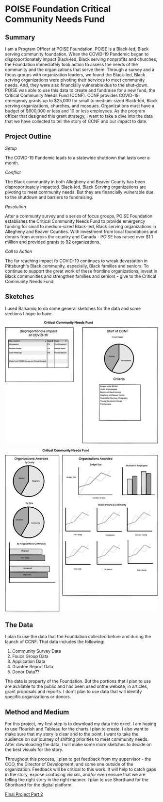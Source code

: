 # **POISE Foundation Critical Community Needs Fund**

## **Summary**

I am a Program Officer at POISE Foundation. POISE is a Black-led, Black serving community foundation.
When the COVID-19 Pandemic began to disproportionately impact Black-led, Black serving nonprofits and churches, the Foundation immediately took action to assess the needs of the community and the organizations that serve them.
Through a survey and a focus groups with organization leaders, we found the Black-led, Black serving organizations were pivoting their services to meet community needs. And, they were also financially vulnerable due to the shut-down.
POISE was able to use this data to create and fundraise for a new fund, the Critical Community Needs Fund (CCNF).
CCNF provides COVID-19 emergency grants up to $25,000 for small to medium-sized Black-led, Black serving organizations, churches, and mosques.
Organizations must have a budget of $600,000 or less and 10 or less employees.  As the program officer that designed this grant strategy, i want to take a dive into the data that we have collected to tell the story of CCNF and our impact to date.


## **Project Outline**

*Setup*

The COVID-19 Pandemic leads to a statewide shutdown that lasts over a month.

*Conflict*

The Black communtity in both Allegheny and Beaver County has been disproportioately impacted.  Black-led, Black Serving organizations are pivoting to meet community needs.  But they are financially vulnerable due to the shutdown and barriers to fundraising.

*Resolution*

After a communty survey and a series of focus groups, POISE Foundation establishes the Critical Community Needs Fund to provide emergency funding for small to medium-sized Black-led, Black serving organizations in Allegheny and Beaver Counties.  With investment from local foundations and donors from accross the country and Canada - POISE has raised over $1.1 million and provided grants to 92 organizations.

*Call to Action*

The far reaching impact fo COVID-19 continues to wreak devastation in Pittsburgh's Black community, especially, Black families and seniors. To continue to support the great work of these frontline organizations, invest in Black communities and strengthen families and seniors - give to the Critical Community Needs Fund.

## **Sketches**

I used Balsamiq to do some general sketches for the data and some sections I hope to have.

![CCNF1](CCNFWF1.png)

![CCNF2](CCNFWF2.png)

## **The Data**

I plan to use the data that the Foundation collected before and during the launch of CCNF. That data includes the following:
1. Community Survey Data
2. Foucs Group Data
3. Application Data
4. Grantee Report Data
5. Donor Data??

The data is property of the Foundation.  But the portions that I plan to use are available to the public and has been used onthe website, in articles, grant proposals and reports.  I don't plan to use data that will identify specific organizations or donors.

## **Method and Medium**

For this project, my first step is to download my data into excel. I am hoping to use Flourish and Tableau for the charts I plan to create. I also want to make sure that my story is clear and to the point. I want to take the audience on our journey of shifting priorities to meet community needs. After downloading the data, I will make some more sketches to decide on the best visuals for the story.

Throughout this process, I plan to get feedback from my supervisor - the COO, the Director of Development, and some one outside of the organization. Feedback will be critical to this work. It will help to catch gaps in the story, expose confusing visuals, and/or even ensure that we are telling the right story in the right manner. I plan to use Shorthand for the Shorthand for the digital platform.

[Final Project Part 2](/final_project_part2.md)



